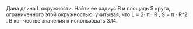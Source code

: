  Дана длина L окружности. Найти ее радиус R и площадь S круга,
 ограниченного этой окружностью, учитывая, что L = 2· π · R , S = π · R^2 . В ка-
 честве значения π использовать 3.14.
